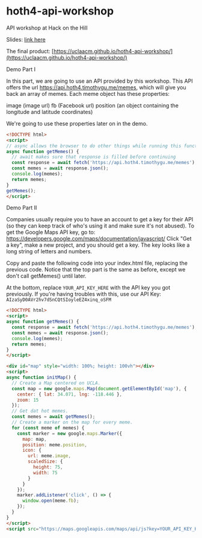 # hoth4-api-workshop
API workshop at Hack on the Hill

Slides: [link here](https://docs.google.com/presentation/d/1YEgcMFwmaE4JY3IDK3QxzQHgyrVeyOmiA6DKoMgxDP0/edit?usp=sharing)

The final product: [https://uclaacm.github.io/hoth4-api-workshop/](https://uclaacm.github.io/hoth4-api-workshop/)

Demo Part I

In this part, we are going to use an API provided by this workshop. This API offers the url https://api.hoth4.timothygu.me/memes, which will give you back an array of memes. Each meme object has these properties:

image (image url)
fb (Facebook url)
position (an object containing the longitude and latitude coordinates)

We're going to use these properties later on in the demo. 

```html
<!DOCTYPE html>
<script>
// async allows the browser to do other things while running this function
async function getMemes() {
  // await makes sure that response is filled before continuing
  const response = await fetch('https://api.hoth4.timothygu.me/memes');
  const memes = await response.json();
  console.log(memes);
  return memes;
}
getMemes();
</script>
```

Demo Part II

Companies usually require you to have an account to get a key for their API (so they can keep track of who's using it and make sure it's not abused). 
To get the Google Maps API key, go to: https://developers.google.com/maps/documentation/javascript/ 
Click "Get a key", make a new project, and you should get a key. The key looks like a long string of letters and numbers. 

Copy and paste the following code into your index.html file, replacing the previous code. 
Notice that the top part is the same as before, except we don't call getMemes() until later.

At the bottom, replace ```YOUR_API_KEY_HERE``` with the API key you got previously. If you're having troubles with this, use our API Key: ```AIzaSyD0AVr2hv7dSnCQtSIoyleEZ4xinq_oSFM```

```html
<!DOCTYPE html>
<script>
async function getMemes() {
  const response = await fetch('https://api.hoth4.timothygu.me/memes');
  const memes = await response.json();
  console.log(memes);
  return memes;
}
</script>

<div id="map" style="width: 100%; height: 100vh"></div>
<script>
async function initMap() {
  // Create a Map centered on UCLA.
  const map = new google.maps.Map(document.getElementById('map'), {
    center: { lat: 34.071, lng: -118.446 },
    zoom: 15
  });
  // Get dat hot memes.
  const memes = await getMemes();
  // Create a marker on the map for every meme.
  for (const meme of memes) {
    const marker = new google.maps.Marker({
      map: map,
      position: meme.position,
      icon: {
        url: meme.image,
        scaledSize: {
          height: 75,
          width: 75
        }
      }
    });
    marker.addListener('click', () => {
      window.open(meme.fb);
    });
  }
}
</script>
<script src="https://maps.googleapis.com/maps/api/js?key=YOUR_API_KEY_HERE&amp;callback=initMap"></script>
```
